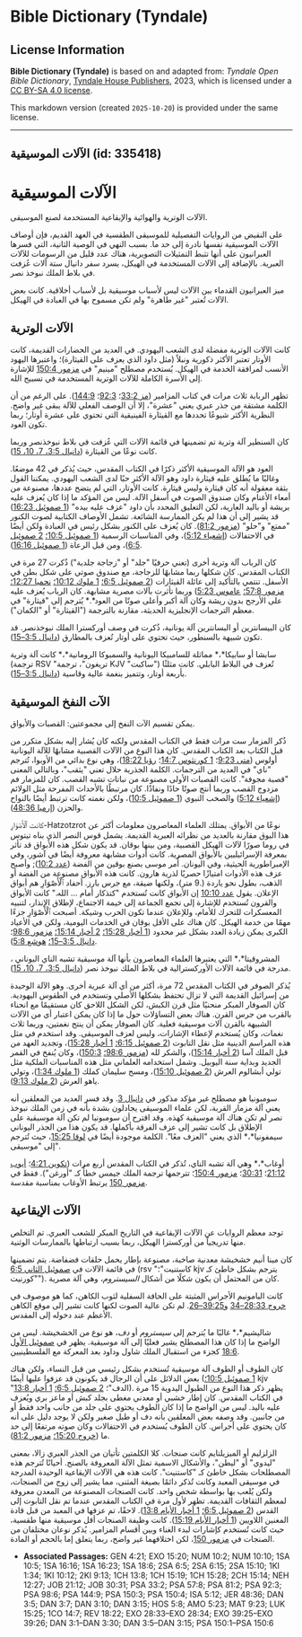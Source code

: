 # Bible Dictionary (Tyndale)

## License Information

**Bible Dictionary (Tyndale)** is based on and adapted from: _Tyndale Open Bible Dictionary_, [Tyndale House Publishers](https://tyndaleopenresources.com/), 2023, which is licensed under a [CC BY-SA 4.0 license](https://creativecommons.org/licenses/by-sa/4.0/legalcode.en).

This markdown version (created `2025-10-20`) is provided under the same license.



--------------------------------

## الآلات الموسيقية (id: 335418)

الآلات الموسيقية
================

الآلات الوترية والهوائية والإيقاعية المستخدمة لصنع الموسيقى.

على النقيض من الروايات التفصيلية للموسيقى الطقسية في العهد القديم، فإن أوصاف الآلات الموسيقية نفسها نادرة إلى حد ما. بسبب النهي في الوصية الثانية، التي فسرها العبرانيون على أنها تثبط التمثيلات التصويرية، هناك عدد قليل من الرسومات للآلات العبرية. بالإضافة إلى الآلات المستخدمة في الهيكل، يسرد سفر دانيال ستة آلات عُزفت في بلاط الملك نبوخذ نصر.

ميز العبرانيون القدماء بين الآلات ليس لأسباب موسيقية بل لأسباب أخلاقية. كانت بعض الآلات تُعتبر "غير طاهرة" ولم تكن مسموح بها في العبادة في الهيكل.

الآلات الوترية
--------------

كانت الآلات الوترية مفضلة لدى الشعب اليهودي. في العديد من الحضارات القديمة، كانت الأوتار تعتبر الأكثر ذكورية ونبلاً (مثل داود الذي يعزف على القيثارة)؛ واعتبرها اليهود الأنسب لمرافقة الخدمة في الهيكل. يُستخدم مصطلح "مينيم" في [مزمور 150:4](https://ref.ly/Ps150:4) للإشارة إلى الأسرة الكاملة للآلات الوترية المستخدمة في تسبيح الله.

تظهر الربابة ثلاث مرات في كتاب المزامير ([مز 33:2](https://ref.ly/Ps33:2)؛ [92:3](https://ref.ly/Ps92:3)؛ [144:9](https://ref.ly/Ps144:9)). على الرغم من أن الكلمة مشتقة من جذر عبري يعني "عشرة"، إلا أن الوصف الفعلي للآلة يبقى غير واضح. النظرية الأكثر شيوعًا تحددها مع القيثارة الفينيقية التي تحتوي على عشرة أوتار؛ ربما تكون العود.

كان السنطير آلة وترية تم تضمينها في قائمة الآلات التي عُزفت في بلاط نبوخذنصر وربما كانت نوعًا من القيثارة ([دانيال 3:5، 7، 10، 15](https://ref.ly/Dan3:5,Dan3:7,Dan3:10,Dan3:15)).

العود هو الآلة الموسيقية الأكثر ذكرًا في الكتاب المقدس، حيث يُذكر في 42 موضعًا. وغالبًا ما يُطلق عليه قيثارة داود وهو الآلة الأكثر حبًا لدى الشعب اليهودي. يمكننا القول بثقة معقولة أنه كان قيثارة وليس قيثارة. كانت الأوتار، التي لم يتضح عددها، مصنوعة من أمعاء الأغنام وكان صندوق الصوت في أسفل الآلة. ليس من المؤكد ما إذا كان يُعزف عليه بريشة أو باليد العارية، لكن التعليق المحدد بأن داود "عزف عليه بيده" ([1 صموئيل 16:23](https://ref.ly/1Sam16:23)) قد يشير إلى أن هذا لم يكن الممارسة الشائعة. تشمل الأوصاف الكتابية لصوت الكنور "ممتع" و"حلو" ([مزمور 81:2](https://ref.ly/Ps81:2)). كان يُعزف على الكنور بشكل رئيس في العبادة ولكن أيضًا في الاحتفالات ([إشعياء 5:12](https://ref.ly/Isa5:12))، وفي المناسبات الرسمية ([1 صموئيل 10:5؛](https://ref.ly/1Sam10:5) [2 صموئيل 6:5](https://ref.ly/2Sam6:5))، ومن قبل الرعاة ([1 صموئيل 16:16](https://ref.ly/1Sam16:16)).

كان الرباب آلة وترية أخرى (تعني حرفيًا "جلد" أو "زجاجة جلدية") ذُكرت 27 مرة في الكتاب المقدس. كان شكلها ربما مشابهًا للزجاجة، مع صندوق صوتي على شكل بطن في الأسفل. تنتمي بالتأكيد إلى عائلة القيثارات ([2 صموئيل 6:5؛](https://ref.ly/2Sam6:5) [1 ملوك 10:12؛](https://ref.ly/1Kgs10:12) [نحميا 12:27؛](https://ref.ly/Neh12:27) [مزمور 57:8؛](https://ref.ly/Ps57:8) [عاموس 5:23](https://ref.ly/Amos5:23)) وربما تأثرت بآلات مصرية مشابهة. كان الرباب يُعزف عليه على الأرجح بدون ريشة وكان آلة أكبر وأعلى صوتًا من العود*.* يُترجم إلى "قيثارة" في معظم الترجمات الإنجليزية الحديثة، مقارنة بالترجمة ("القيثارة" أو "الكمان").

كان البيسانترين أو البسانترين آلة يونانية، ذُكرت في وصف أوركسترا الملك نبوخذنصر. قد تكون شبيهة بالسنطور، حيث تحتوي على أوتار تُعزف بالمطارق ([دانيال 3:5–15](https://ref.ly/Dan3:5-Dan3:15)).

سابشا أو سابيكا*،* مماثلة للسامبيكا اليونانية والسمبوكا الرومانية*،* كانت آلة وترية (ترجمة RSV "تريغون"، ترجمة KJV "ساكبت") تُعزف في البلاط البابلي. كانت مثلثًا بأربعة أوتار، وتتميز بنغمة عالية وقاسية ([دانيال 3:5–15](https://ref.ly/Dan3:5-Dan3:15)).

الآت النفخ الموسيقية
--------------------

يمكن تقسيم الآت النفخ إلى مجموعتين: القصبات والأبواق.

ذُكر المزمار ست مرات فقط في الكتاب المقدس ولكنه كان يُشار إليه بشكل متكرر من قبل الكتاب بعد الكتاب المقدس. كان هذا النوع من الآلات القصبية مشابهًا للآلة اليونانية أولوس ([متى 9:23](https://ref.ly/Matt9:23)؛ [1 كورنثوس 14:7](https://ref.ly/1Cor14:7)؛ [رؤيا 18:22](https://ref.ly/Rev18:22))، وهي نوع بدائي من الأوبوا، تُترجم "ناي" في العديد من الترجمات. الكلمة الجذرية حلال تعني "يثقب"، وبالتالي المعنى "قصبة مجوفة". كانت القصبات الأولى مصنوعة من نباتات تشبه القصب. كان للمزمار فم مزدوج القصب وربما أنتج صوتًا حادًا ونفاذًا. كان مرتبطًا بالأحداث المفرحة مثل الولائم ([إشعياء 5:12](https://ref.ly/Isa5:12)) والصخب النبوي ([1 صموئيل 10:5](https://ref.ly/1Sam10:5))، ولكن نغمته كانت ترتبط أيضًا بالنواح والحزن ([إرميا 48:36](https://ref.ly/Jer48:36)).

كانت ٱلْأَصْوَارِ\-Hatzotzrot نوعًا من الأبواق. يمتلك العلماء المعاصرون معلومات أكثر عن هذا البوق مقارنة بالعديد من نظرائه العبرية القديمة. يشمل قوس النصر الذي بناه تيتوس في روما صورًا لآلات الهيكل القصبية، ومن بينها بوقان. قد يكون شكل هذه الأبواق قد تأثر بمعرفة الإسرائيليين بالأبواق المصرية. كانت أدوات مشابهة معروفة أيضًا في آشور، وفي الإمبراطورية الحيثية، وفي اليونان. أُمر موسى بصنع بوقين من الفضة ([عدد 10:2](https://ref.ly/Num10:2)); وأصبح عزف هذه الأدوات امتيازًا حصريًا لذرية هارون. كانت هذه الأبواق مصنوعة من الفضة أو الذهب، بطول نحو ياردة (.9 متر)، ولكنها ضيقة، مع جرس بارز. أحفاد ٱلْأَصْوَارِ هم أبواق الإعلان. يقول [عدد 10:10](https://ref.ly/Num10:10) إن الأبواق كانت تُستخدم "كتذكار أمام ... الله." كانت الأبواق والقرون تُستخدم للإشارة إلى تجمع الجماعة إلى خيمة الاجتماع، لإطلاق الإنذار، لتنبيه المعسكرات للتحرك للأمام، وللإعلان عندما تكون الحرب وشيكة. أصبحت ٱلْأَصْوَارِ جزءًا مهمًا من خدمة الهيكل. كان هناك على الأقل بوقان في الخدمات اليومية، ولكن في الأعياد الكبرى يمكن زيادة العدد بشكل غير محدود ([1 أخبار 15:28؛](https://ref.ly/1Chr15:28) [2 أخبار 15:14؛](https://ref.ly/2Chr15:14) [مزمور 98:6](https://ref.ly/Ps98:6)؛ [دانيال 3:5–15؛](https://ref.ly/Dan3:5-Dan3:15) [هوشع 5:8](https://ref.ly/Hos5:8)).

المشروقيتا*،* التي يعتبرها العلماء المعاصرون بأنها آلة موسيقية تشبه الناي اليوناني *،* مدرجة في قائمة الآلات الأوركسترالية في بلاط الملك نبوخذ نصر ([دانيال 3:5، 7، 10، 15](https://ref.ly/Dan3:5,Dan3:7,Dan3:10,Dan3:15)).

يُذكر الصوفر في الكتاب المقدس 72 مرة، أكثر من أي آلة عبرية أخرى. وهو الآلة الوحيدة من إسرائيل القديمة التي لا تزال تحتفظ بشكلها الأصلي وتستخدم في الطقوس اليهودية. كان الصوفار المبكر منحنيًا مثل قرن الكبش، لكن الشكل اللاحق كان مستقيمًا مع انحناء بالقرب من جرس القرن. هناك بعض التساؤلات حول ما إذا كان يمكن اعتبار أي من الآلات الشبيهة بالقرن آلات موسيقية فعلية. كان الصوفار يمكن أن ينتج نغمتين، وربما ثلاث نغمات، وكان يُستخدم لإعطاء الإشارات، وليس لعزف الموسيقى. وقد استخدم في مثل هذه المراسم الدينية مثل نقل التابوت ([2 صموئيل 6:15؛](https://ref.ly/2Sam6:15) [1 أخبار 15:28](https://ref.ly/1Chr15:28))، وتجديد العهد من قبل الملك آسا ([2 أخبار 15:14](https://ref.ly/2Chr15:14))، والشكر لله ([مزمور 98:6؛](https://ref.ly/Ps98:6) [150:3](https://ref.ly/Ps150:3))، وكان يُنفخ في القمر الجديد وبداية سنة اليوبيل. وشمل استخدامه العلماني مثل هذه المناسبات الملكية مثل تولي أبشالوم العرش ([2 صموئيل 15:10](https://ref.ly/2Sam15:10))، ومسح سليمان كملك ([1 ملوك 1:34](https://ref.ly/1Kgs1:34))، وتولي ياهو العرش ([2 ملوك 9:13](https://ref.ly/2Kgs9:13)).

سومبونيا هو مصطلح غير مؤكد مذكور في [دانيال 3](https://ref.ly/Dan3:1-Dan3:30). وقد فسر العديد من المعلقين أنه يعني آلة مزمار القربة، لكن علماء الموسيقى يجادلون بشدة بأنه في زمن الملك نبوخذ نصر لم تكن هناك آلة موسيقية كهذه. وقد اقترح أن سومبونيا لم تكن آلة موسيقية على الإطلاق بل كانت تشير إلى عزف الفرقة بأكملها. قد يكون هذا من الجذر اليوناني سيمفونيا*،* الذي يعني "العزف معًا". الكلمة موجودة أيضًا في [لوقا 15:25](https://ref.ly/Luke15:25)، حيث تُترجم إلى "موسيقى".

أوغاب*،* وهي آلة تشبه الناي، تُذكر في الكتاب المقدس أربع مرات ([تكوين 4:21](https://ref.ly/Gen4:21)؛ [أيوب 21:12](https://ref.ly/Job21:12)؛ [30:31](https://ref.ly/Job30:31)؛ [مزمور 150:4](https://ref.ly/Ps150:4)؛ تترجمها ترجمة الملك جيمس خطأً كـ "أورغن"). فقط في [مزمور 150](https://ref.ly/Ps150:1-Ps150:6) يرتبط الأوغاب بمناسبة مقدسة.

الآلات الإيقاعية
----------------

توجد معظم الروايات عن الآلات الإيقاعية في التاريخ المبكر للشعب العبري. تم التخلص منها تدريجياً من أوركسترا الهيكل، ربما بسبب ارتباطها بالممارسات الوثنية.

كان مينا أنيم خشخيشة معدنية صاخبة، مصنوعة بإطار يحمل حلقات فضفاضة. يتم تضمينها في قائمة الآلات في [صموئيل الثاني 6:5](https://ref.ly/2Sam6:5) (rsv "كاستنيت"؛ kjv يترجم بشكل خاطئ كـ "كورنيت"). كان من المحتمل أن يكون شكلًا من أشكال *السيستروم،* وهي آلة مصرية.

كانت البامونيم الأجراس المثبتة على الحافة السفلية لثوب الكاهن، كما هو موصوف في [خروج 28:33–34](https://ref.ly/Exod28:33-Exod28:34) و[39:25–26](https://ref.ly/Exod39:25-Exod39:26). لم تكن عالية الصوت لكنها كانت تشير إلى موقع الكاهن الأعظم عند دخوله إلى المقدس.

شاليشيم*،* غالبًا ما يُترجم إلى *سيستروم* أو *دف،* هو نوع من الخشخيشة. ليس من الواضح ما إذا كان هذا المصطلح يشير فعليًا إلى آلة موسيقية. يظهر في [صموئيل الأول 18:6](https://ref.ly/1Sam18:6) كجزء من استقبال الملك شاول وداود بعد المعركة مع الفلسطينيين.

كان الطوف أو الطوف آلة موسيقية تُستخدم بشكل رئيسي من قبل النساء، ولكن هناك بعض الدلائل على أن الرجال قد يكونون قد عزفوا عليها أيضًا ([1 صموئيل 10:5؛](https://ref.ly/1Sam10:5) kjv "الدف"؛ [2 صموئيل 6:5؛](https://ref.ly/2Sam6:5) [1 أخبار 13:8](https://ref.ly/1Chr13:8)). يظهر ذكر هذا النوع من الطبول اليدوية 15 مرة في الكتاب المقدس. كان إطار خشبي أو معدني مغطى بجلد كبش أو ماعز بري ويُعزف عليه باليد. ليس من الواضح ما إذا كان الطوف يحتوي على جلد من جانب واحد فقط أو من جانبين. وقد وصفه بعض المعلقين بأنه دف أو طبل صغير ولكن لا يوجد دليل على أنه كان يحتوي على أجراس. كان الطوف يُستخدم في الاحتفالات وكان صوته مرتفعًا إلى حد ما ([خروج 15:20؛](https://ref.ly/Exod15:20) [مزمور 81:2](https://ref.ly/Ps81:2)).

الزلزليم أو الميزيلتايم كانت صنجات. كلا الكلمتين تأتيان من الجذر العبري زالا، بمعنى "ليدوي" أو "ليطن"، والأشكال الاسمية تمثل الآلة المعروفة بالصنج. أحيانًا تُترجم هذه المصطلحات بشكل خاطئ كـ "كاستنيت". كانت هذه هي الآلات الإيقاعية الوحيدة المدرجة في موسيقى المعبد وكانت تُذكر دائمًا بصيغة المثنى، مما يشير إلى زوج من الصنجات، ولكن يُلعب بها بواسطة شخص واحد. كانت الصنجات المصنوعة من المعدن معروفة لمعظم الثقافات القديمة. تظهر لأول مرة في الكتاب المقدس عندما تم نقل التابوت إلى القدس ([2 صموئيل 6:5؛](https://ref.ly/2Sam6:5) [1 أخبار الأيام 13:8](https://ref.ly/1Chr13:8)). لاحقًا، تم عزفها في المعبد من قبل قادة المغنين اللاويين ([1 أخبار الأيام 15:19](https://ref.ly/1Chr15:19)). كانت وظيفة الصنجات أقل موسيقية منها طقسية، حيث كانت تُستخدم كإشارات لبدء الغناء وبين أقسام المزامير. يُذكر نوعان مختلفان من الصنجات في [مزمور 150](https://ref.ly/Ps150:1-Ps150:6)، لكن اختلافهما غير واضح، ربما يتعلق إما بالحجم أو المادة.

* **Associated Passages:** GEN 4:21; EXO 15:20; NUM 10:2; NUM 10:10; 1SA 10:5; 1SA 16:16; 1SA 16:23; 1SA 18:6; 2SA 6:5; 2SA 6:15; 2SA 15:10; 1KI 1:34; 1KI 10:12; 2KI 9:13; 1CH 13:8; 1CH 15:19; 1CH 15:28; 2CH 15:14; NEH 12:27; JOB 21:12; JOB 30:31; PSA 33:2; PSA 57:8; PSA 81:2; PSA 92:3; PSA 98:6; PSA 144:9; PSA 150:3; PSA 150:4; ISA 5:12; JER 48:36; DAN 3:5; DAN 3:7; DAN 3:10; DAN 3:15; HOS 5:8; AMO 5:23; MAT 9:23; LUK 15:25; 1CO 14:7; REV 18:22; EXO 28:33–EXO 28:34; EXO 39:25–EXO 39:26; DAN 3:1–DAN 3:30; DAN 3:5–DAN 3:15; PSA 150:1–PSA 150:6

